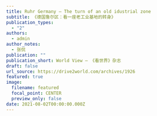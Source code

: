 ```yaml
---
title: Ruhr Germany — The turn of an old idustrial zone
subtitle: 《德国鲁尔区：看一座老工业基地的转身》
publication_types:
  - "2"
authors:
  - admin
author_notes:
  - 张侃
publication: ""
publication_short: World View — 《看世界》杂志
draft: false
url_source: https://drive2world.com/archives/1926
featured: true
image:
  filename: featured
  focal_point: CENTER
  preview_only: false
date: 2021-08-02T00:00:00.000Z
---
```


